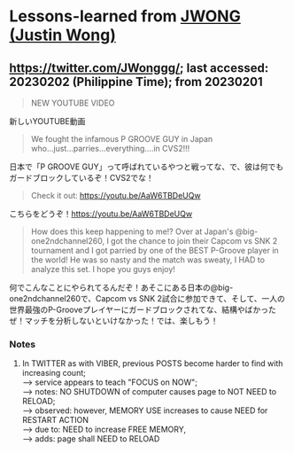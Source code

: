 # Lessons-learned from [JWONG (Justin Wong)](https://twitter.com/JWonggg?ref_src=twsrc%5Egoogle%7Ctwcamp%5Eserp%7Ctwgr%5Eauthor)

## https://twitter.com/JWonggg/; last accessed: 20230202 (Philippine Time); from 20230201

> NEW YOUTUBE VIDEO

新しいYOUTUBE動画

> We fought the infamous P GROOVE GUY in Japan who...just...parries...everything....in CVS2!!!

日本で「P GROOVE GUY」って呼ばれているやつと戦ってな、で、彼は何でもガードブロックしているぞ！CVS2でな！

> Check it out: https://youtu.be/AaW6TBDeUQw

こちらをどうぞ！https://youtu.be/AaW6TBDeUQw

> How does this keep happening to me!? Over at Japan's @big-one2ndchannel260, I got the chance to join their Capcom vs SNK 2 tournament and I got parried by one of the BEST P-Groove player in the world! He was so nasty and the match was sweaty, I HAD to analyze this set. I hope you guys enjoy!

何でこんなことにやられてるんだぞ！あそこにある日本の@big-one2ndchannel260で、Capcom vs SNK 2試合に参加できて、そして、一人の世界最強のP-Grooveプレイヤーにガードブロックされてな、結構やばかったぜ！マッチを分析しないといけなかった！では、楽しもう！

### Notes

1) In TWITTER as with VIBER, previous POSTS become harder to find with increasing count;<br/>
--> service appears to teach "FOCUS on NOW";<br/>
--> notes: NO SHUTDOWN of computer causes page to NOT NEED to RELOAD;<br/>
--> observed: however, MEMORY USE increases to cause NEED for RESTART ACTION <br/>
--> due to: NEED to increase FREE MEMORY,<br/>
--> adds: page shall NEED to RELOAD<br/>
